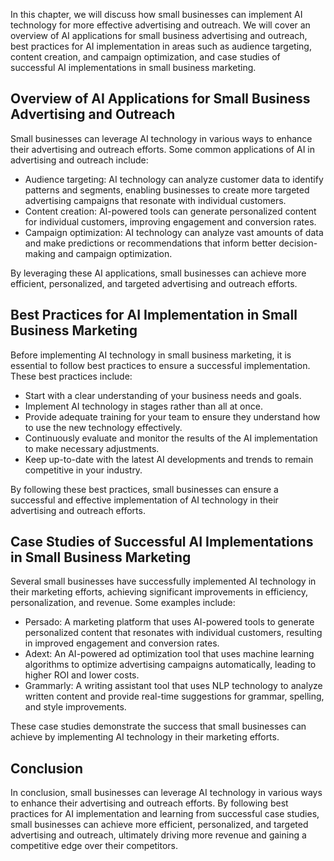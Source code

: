 
In this chapter, we will discuss how small businesses can implement AI technology for more effective advertising and outreach. We will cover an overview of AI applications for small business advertising and outreach, best practices for AI implementation in areas such as audience targeting, content creation, and campaign optimization, and case studies of successful AI implementations in small business marketing.

Overview of AI Applications for Small Business Advertising and Outreach
-----------------------------------------------------------------------

Small businesses can leverage AI technology in various ways to enhance their advertising and outreach efforts. Some common applications of AI in advertising and outreach include:

* Audience targeting: AI technology can analyze customer data to identify patterns and segments, enabling businesses to create more targeted advertising campaigns that resonate with individual customers.
* Content creation: AI-powered tools can generate personalized content for individual customers, improving engagement and conversion rates.
* Campaign optimization: AI technology can analyze vast amounts of data and make predictions or recommendations that inform better decision-making and campaign optimization.

By leveraging these AI applications, small businesses can achieve more efficient, personalized, and targeted advertising and outreach efforts.

Best Practices for AI Implementation in Small Business Marketing
----------------------------------------------------------------

Before implementing AI technology in small business marketing, it is essential to follow best practices to ensure a successful implementation. These best practices include:

* Start with a clear understanding of your business needs and goals.
* Implement AI technology in stages rather than all at once.
* Provide adequate training for your team to ensure they understand how to use the new technology effectively.
* Continuously evaluate and monitor the results of the AI implementation to make necessary adjustments.
* Keep up-to-date with the latest AI developments and trends to remain competitive in your industry.

By following these best practices, small businesses can ensure a successful and effective implementation of AI technology in their advertising and outreach efforts.

Case Studies of Successful AI Implementations in Small Business Marketing
-------------------------------------------------------------------------

Several small businesses have successfully implemented AI technology in their marketing efforts, achieving significant improvements in efficiency, personalization, and revenue. Some examples include:

* Persado: A marketing platform that uses AI-powered tools to generate personalized content that resonates with individual customers, resulting in improved engagement and conversion rates.
* Adext: An AI-powered ad optimization tool that uses machine learning algorithms to optimize advertising campaigns automatically, leading to higher ROI and lower costs.
* Grammarly: A writing assistant tool that uses NLP technology to analyze written content and provide real-time suggestions for grammar, spelling, and style improvements.

These case studies demonstrate the success that small businesses can achieve by implementing AI technology in their marketing efforts.

Conclusion
----------

In conclusion, small businesses can leverage AI technology in various ways to enhance their advertising and outreach efforts. By following best practices for AI implementation and learning from successful case studies, small businesses can achieve more efficient, personalized, and targeted advertising and outreach, ultimately driving more revenue and gaining a competitive edge over their competitors.

